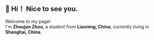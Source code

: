 ##  👋 Hi！ Nice to see you.</h1>
<p>Welcome to my page! </br> I'm <b>Zhoujun Zhou</b>, a student from <b>Liaoning, China</b>, currently living in <b>Shanghai, China</b>. </p>
<!--
**xingguangweiwo/xingguangweiwo** is a ✨ _special_ ✨ repository because its `README.md` (this file) appears on your GitHub profile.

Here are some ideas to get you started:

- 🔭 I’m currently working on ...
- 🌱 I’m currently learning ...
- 👯 I’m looking to collaborate on ...
- 🤔 I’m looking for help with ...
- 💬 Ask me about ...
- 📫 How to reach me: ...
- 😄 Pronouns: ...
- ⚡ Fun fact: ...
-->
